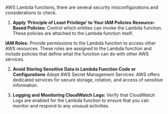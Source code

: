AWS Lambda functions, there are several security misconfigurations and considerations to check. 

1) **Apply ‘Principle of Least Privilege’ to Your IAM Policies**
    **Resource-Based Policies:** Control which entities can invoke the Lambda function.
   These policies are attached to the Lambda function itself.

  **IAM Roles:** Provide permissions to the Lambda function to access other AWS resources. 
  These roles are assigned to the Lambda function and include policies that define what the function
  can do with other AWS services.
  
2) **Avoid Storing Sensitive Data in Lambda Function Code or Configurations**
    Adopt AWS Secret Management Services: AWS offers dedicated services for secure
    storage, rotation, and access of sensitive information.
   
4) **Logging and Monitoring CloudWatch Logs:** Verify that CloudWatch Logs are enabled for the Lambda
   function to ensure that you can monitor and respond to any unusual activities.
   
